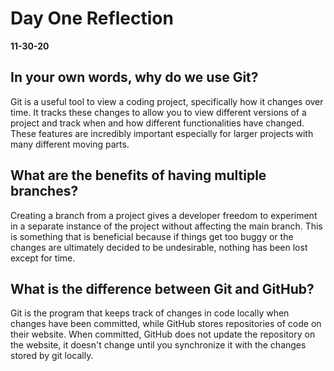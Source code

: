 # Day One Reflection
__11-30-20__

## In your own words, why do we use Git?
Git is a useful tool to view a coding project, specifically how it changes over time. It tracks these changes to allow you to view different versions of a project and track when and how different functionalities have changed. These features are incredibly important especially for larger projects with many different moving parts.

## What are the benefits of having multiple branches?
Creating a branch from a project gives a developer freedom to experiment in a separate instance of the project without affecting the main branch. This is something that is beneficial because if things get too buggy or the changes are ultimately decided to be undesirable, nothing has been lost except for time. 

## What is the difference between Git and GitHub?
Git is the program that keeps track of changes in code locally when changes have been committed, while GitHub stores repositories of code on their website. When committed, GitHub does not update the repository on the website, it doesn't change until you synchronize it with the changes stored by git locally. 
